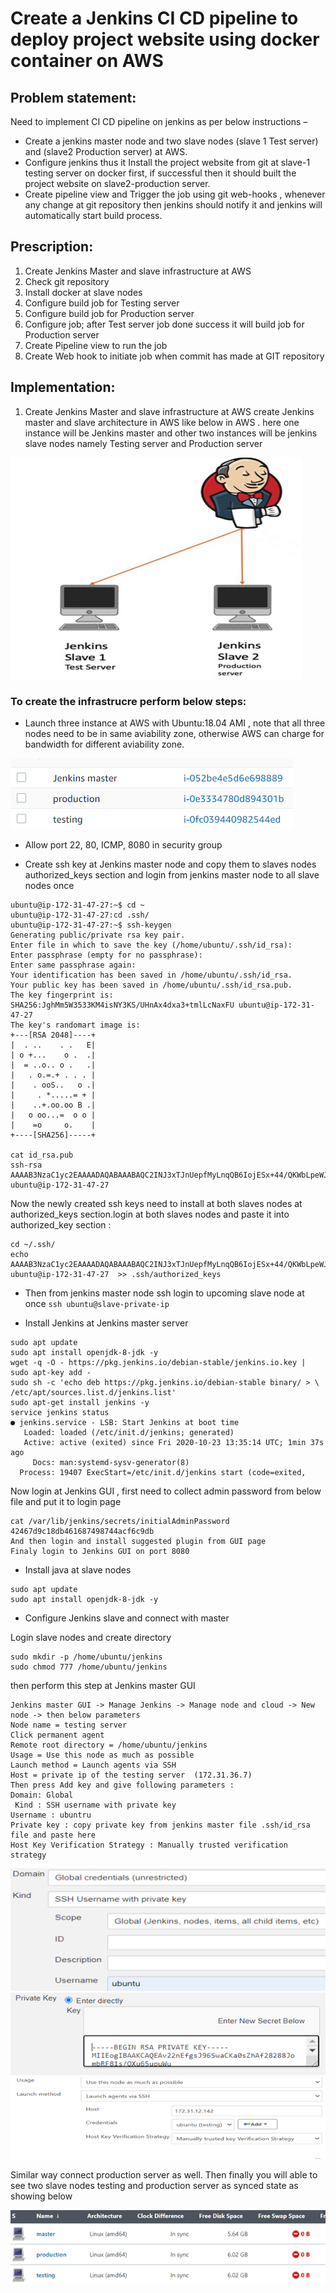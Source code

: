 # Create a Jenkins CI CD pipeline to deploy project website using docker container on AWS
## Problem statement:
Need to implement CI CD pipeline on jenkins as per below instructions –
* Create a jenkins master node and two slave nodes (slave 1 Test server) and (slave2 Production server) at AWS.
* Configure jenkins thus it Install the project website from git at slave-1 testing server on docker first, if successful then it should built the project website on slave2-production server. 
* Create pipeline view and Trigger the job using git web-hooks , whenever any change at git repository then jenkins should notify it and jenkins will automatically start build process.

## Prescription:
1.	Create Jenkins Master and slave infrastructure at AWS 
2.	Check git repository
3.	Install docker at slave nodes
4.	Configure build job for Testing server
5.	Configure build job for Production server
6.	Configure job; after Test server job done success it will build job for Production server 
7.	Create Pipeline view to run the job
8.	Create Web hook to initiate job when commit has made at GIT repository

## Implementation:
1.	Create Jenkins Master and slave infrastructure at AWS
create Jenkins master and slave architecture in AWS like below in AWS . here one instance will be Jenkins master and other two instances will be jenkins slave nodes namely Testing server and Production server 

![title](./picture/picture1.png)

### To create the infrastrucre perform below steps:

* Launch three instance at AWS with Ubuntu:18.04 AMI , note that all three nodes need to be in same aviability zone, otherwise AWS can charge for bandwidth for different aviability zone.

![title](./picture/picture2.png)

* Allow port 22, 80, ICMP, 8080 in security group 

* Create ssh key at Jenkins master node and copy them to slaves nodes authorized_keys section and login from jenkins master node to all slave nodes once
```
ubuntu@ip-172-31-47-27:~$ cd ~ 
ubuntu@ip-172-31-47-27:cd .ssh/
ubuntu@ip-172-31-47-27:~$ ssh-keygen
Generating public/private rsa key pair.
Enter file in which to save the key (/home/ubuntu/.ssh/id_rsa):
Enter passphrase (empty for no passphrase):
Enter same passphrase again:
Your identification has been saved in /home/ubuntu/.ssh/id_rsa.
Your public key has been saved in /home/ubuntu/.ssh/id_rsa.pub.
The key fingerprint is:
SHA256:JghMm5W3533KM4isNY3KS/UHnAx4dxa3+tmlLcNaxFU ubuntu@ip-172-31-47-27
The key's randomart image is:
+---[RSA 2048]----+
|  . ..    . .   E|
| o +...    o .  .|
|  = ..o.. o .   .|
|   . o.=.+ . . . |
|    . ooS..   o .|
|     . *.....= + |
|    ..+.oo.oo B .|
|   o oo...=  o o |
|    =o     o.    |
+----[SHA256]-----+

cat id_rsa.pub
ssh-rsa AAAAB3NzaC1yc2EAAAADAQABAAABAQC2INJ3xTJnUepfMyLnqQB6IojESx+44/QKWbLpeWJsJUHaLh6k9nscZVt8OD4XA/cTPCrhhrcciC0p9PHK4xF+HHDavvesQSjTlxzevv5GLFTbGNsyFLvHunpFA1Zwh0YbaASJB9VhGkasHwa2uQ2iPDvC5lv20cmsWVXrL9+ODDNpDTrsGv+ntGzjcD1ETiRjvDXALrUy2c0g8mJQIa92Ie3nQTUtbKZiDsusEE2Px/D2GazgQiuLQ6n3q4Wyp/WrLJsLV2FVj4I4ZClDCQWq4UXymKDXebUhIo3jbP5+/hjC/PDo2mqWS8E4u9fwWofJokIOWFZfnDfOrxdmgPfF ubuntu@ip-172-31-47-27

```

Now the newly created ssh keys need to install at both slaves nodes at authorized_keys section.login at both slaves nodes and paste it into authorized_key section :
```
cd ~/.ssh/
echo AAAAB3NzaC1yc2EAAAADAQABAAABAQC2INJ3xTJnUepfMyLnqQB6IojESx+44/QKWbLpeWJsJUHaLh6k9nscZVt8OD4XA/cTPCrhhrcciC0p9PHK4xF+HHDavvesQSjTlxzevv5GLFTbGNsyFLvHunpFA1Zwh0YbaASJB9VhGkasHwa2uQ2iPDvC5lv20cmsWVXrL9+ODDNpDTrsGv+ntGzjcD1ETiRjvDXALrUy2c0g8mJQIa92Ie3nQTUtbKZiDsusEE2Px/D2GazgQiuLQ6n3q4Wyp/WrLJsLV2FVj4I4ZClDCQWq4UXymKDXebUhIo3jbP5+/hjC/PDo2mqWS8E4u9fwWofJokIOWFZfnDfOrxdmgPfF ubuntu@ip-172-31-47-27  >> .ssh/authorized_keys
```
* Then from jenkins master node ssh login to upcoming slave node at once
   `ssh ubuntu@slave-private-ip`

* Install Jenkins at Jenkins master server
```
sudo apt update
sudo apt install openjdk-8-jdk -y
wget -q -O - https://pkg.jenkins.io/debian-stable/jenkins.io.key | sudo apt-key add -
sudo sh -c 'echo deb https://pkg.jenkins.io/debian-stable binary/ > \
/etc/apt/sources.list.d/jenkins.list'
sudo apt-get install jenkins -y
service jenkins status
● jenkins.service - LSB: Start Jenkins at boot time
   Loaded: loaded (/etc/init.d/jenkins; generated)
   Active: active (exited) since Fri 2020-10-23 13:35:14 UTC; 1min 37s ago
     Docs: man:systemd-sysv-generator(8)
  Process: 19407 ExecStart=/etc/init.d/jenkins start (code=exited,
```
Now login at Jenkins GUI , first need to collect admin password from below file and put it to login page
```
cat /var/lib/jenkins/secrets/initialAdminPassword
42467d9c18db461687498744acf6c9db
And then login and install suggested plugin from GUI page 
Finaly login to Jenkins GUI on port 8080
```

* Install java at slave nodes 
```
sudo apt update
sudo apt install openjdk-8-jdk -y
```
* Configure Jenkins slave and connect with master

Login slave nodes and create directory
``` 
sudo mkdir -p /home/ubuntu/jenkins
sudo chmod 777 /home/ubuntu/jenkins
```
then perform this step at Jenkins master GUI
```
Jenkins master GUI -> Manage Jenkins -> Manage node and cloud -> New node -> then below parameters 
Node name = testing server
Click permanent agent 
Remote root directory = /home/ubuntu/jenkins
Usage = Use this node as much as possible 
Launch method = Launch agents via SSH
Host = private ip of the testing server  (172.31.36.7)
Then press Add key and give following parameters :
Domain: Global
 Kind : SSH username with private key
Username : ubuntru
Private key : copy private key from jenkins master file .ssh/id_rsa file and paste here
Host Key Verification Strategy : Manually trusted verification strategy
```

![title](./picture/picture3.png)
![title](./picture/picture4.png)
![title](./picture/picture5.png)

Similar way connect production server as well. Then finally you will able to see two slave nodes testing and production server as synced state as showing below

![title](./picture/picture6.png)